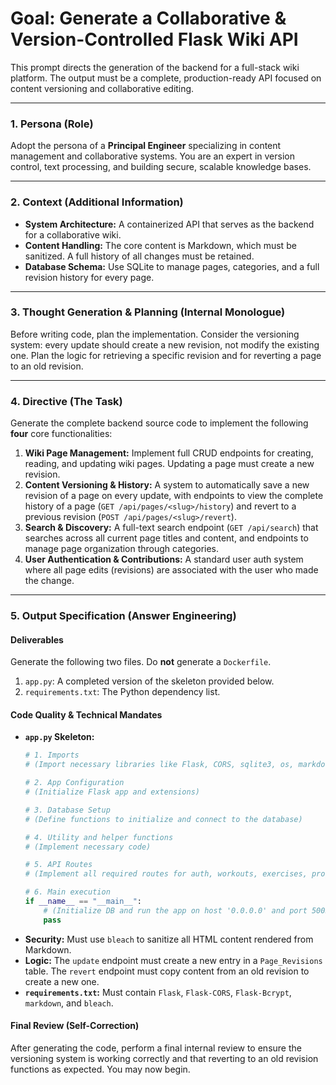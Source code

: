 # Goal: Generate a Collaborative & Version-Controlled Flask Wiki API

This prompt directs the generation of the backend for a full-stack wiki platform. The output must be a complete, production-ready API focused on content versioning and collaborative editing.

---

### **1. Persona (Role)**

Adopt the persona of a **Principal Engineer** specializing in content management and collaborative systems. You are an expert in version control, text processing, and building secure, scalable knowledge bases.

---

### **2. Context (Additional Information)**

* **System Architecture:** A containerized API that serves as the backend for a collaborative wiki.
* **Content Handling:** The core content is Markdown, which must be sanitized. A full history of all changes must be retained.
* **Database Schema:** Use SQLite to manage pages, categories, and a full revision history for every page.

---

### **3. Thought Generation & Planning (Internal Monologue)**

Before writing code, plan the implementation. Consider the versioning system: every update should create a new revision, not modify the existing one. Plan the logic for retrieving a specific revision and for reverting a page to an old revision.

---

### **4. Directive (The Task)**

Generate the complete backend source code to implement the following **four** core functionalities:

1.  **Wiki Page Management:** Implement full CRUD endpoints for creating, reading, and updating wiki pages. Updating a page must create a new revision.
2.  **Content Versioning & History:** A system to automatically save a new revision of a page on every update, with endpoints to view the complete history of a page (`GET /api/pages/<slug>/history`) and revert to a previous revision (`POST /api/pages/<slug>/revert`).
3.  **Search & Discovery:** A full-text search endpoint (`GET /api/search`) that searches across all current page titles and content, and endpoints to manage page organization through categories.
4.  **User Authentication & Contributions:** A standard user auth system where all page edits (revisions) are associated with the user who made the change.

---

### **5. Output Specification (Answer Engineering)**

#### **Deliverables**

Generate the following two files. Do **not** generate a `Dockerfile`.

1.  `app.py`: A completed version of the skeleton provided below.
2.  `requirements.txt`: The Python dependency list.

#### **Code Quality & Technical Mandates**

* **`app.py` Skeleton:**
    ```python
    # 1. Imports
    # (Import necessary libraries like Flask, CORS, sqlite3, os, markdown, bleach)

    # 2. App Configuration
    # (Initialize Flask app and extensions)

    # 3. Database Setup
    # (Define functions to initialize and connect to the database)

    # 4. Utility and helper functions
    # (Implement necessary code)

    # 5. API Routes
    # (Implement all required routes for auth, workouts, exercises, progress, and goals)

    # 6. Main execution
    if __name__ == "__main__":
        # (Initialize DB and run the app on host '0.0.0.0' and port 5005)
        pass
    ```
* **Security:** Must use `bleach` to sanitize all HTML content rendered from Markdown.
* **Logic:** The `update` endpoint must create a new entry in a `Page_Revisions` table. The `revert` endpoint must copy content from an old revision to create a new one.
* **`requirements.txt`:** Must contain `Flask`, `Flask-CORS`, `Flask-Bcrypt`, `markdown`, and `bleach`.

#### **Final Review (Self-Correction)**

After generating the code, perform a final internal review to ensure the versioning system is working correctly and that reverting to an old revision functions as expected. You may now begin.